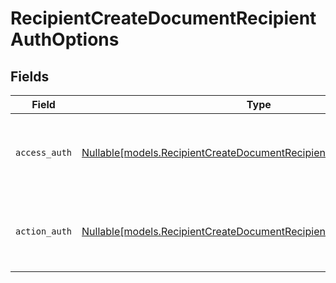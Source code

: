 # RecipientCreateDocumentRecipientAuthOptions


## Fields

| Field                                                                                                                                  | Type                                                                                                                                   | Required                                                                                                                               | Description                                                                                                                            |
| -------------------------------------------------------------------------------------------------------------------------------------- | -------------------------------------------------------------------------------------------------------------------------------------- | -------------------------------------------------------------------------------------------------------------------------------------- | -------------------------------------------------------------------------------------------------------------------------------------- |
| `access_auth`                                                                                                                          | [Nullable[models.RecipientCreateDocumentRecipientAccessAuthResponse]](../models/recipientcreatedocumentrecipientaccessauthresponse.md) | :heavy_check_mark:                                                                                                                     | The type of authentication required for the recipient to access the document.                                                          |
| `action_auth`                                                                                                                          | [Nullable[models.RecipientCreateDocumentRecipientActionAuthResponse]](../models/recipientcreatedocumentrecipientactionauthresponse.md) | :heavy_check_mark:                                                                                                                     | The type of authentication required for the recipient to sign the document.                                                            |